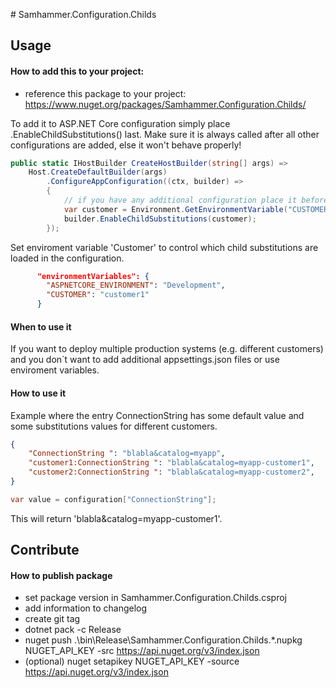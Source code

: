 ﻿﻿# Samhammer.Configuration.Childs

## Usage

#### How to add this to your project:
- reference this package to your project: https://www.nuget.org/packages/Samhammer.Configuration.Childs/

To add it to ASP.NET Core configuration simply place .EnableChildSubstitutions() last. Make sure it is always called after all other configurations are added, else it won't behave properly!

```csharp
public static IHostBuilder CreateHostBuilder(string[] args) =>
	Host.CreateDefaultBuilder(args)
		.ConfigureAppConfiguration((ctx, builder) =>
		{
			// if you have any additional configuration place it before
            var customer = Environment.GetEnvironmentVariable("CUSTOMER");
			builder.EnableChildSubstitutions(customer);
		});
```

Set enviroment variable 'Customer' to control which child substitutions are loaded in the configuration.

```json
      "environmentVariables": {
        "ASPNETCORE_ENVIRONMENT": "Development",
        "CUSTOMER": "customer1"
      }
```

#### When to use it

If you want to deploy multiple production systems (e.g. different customers) and you don´t want to add additional appsettings.json files or use enviroment variables.

#### How to use it

Example where the entry ConnectionString has some default value and some substitutions values for different customers.

```json
{
    "ConnectionString ": "blabla&catalog=myapp",
    "customer1:ConnectionString ": "blabla&catalog=myapp-customer1",
    "customer2:ConnectionString ": "blabla&catalog=myapp-customer2",
}
```

```csharp
var value = configuration["ConnectionString"];
```

This will return 'blabla&catalog=myapp-customer1'.

## Contribute

#### How to publish package
- set package version in Samhammer.Configuration.Childs.csproj
- add information to changelog
- create git tag
- dotnet pack -c Release
- nuget push .\bin\Release\Samhammer.Configuration.Childs.*.nupkg NUGET_API_KEY -src https://api.nuget.org/v3/index.json
- (optional) nuget setapikey NUGET_API_KEY -source https://api.nuget.org/v3/index.json
